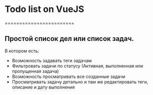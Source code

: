 # Todo list on VueJS
========================

## Простой список дел или список задач.

В котором есть:
* Возможность задавать теги задачам
* Фильтровать задачи по статусу (Активная, выполненная или пропущенная задача)
* Возможность просматривать все созданные задачи
* Просматривать задачу детально и там же редактировать теги, описание и дату выполнения
